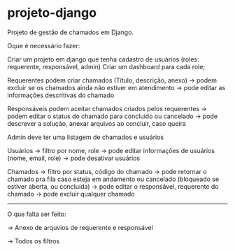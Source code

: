# projeto-django
Projeto de gestão de chamados em Django.

Oque é necessário fazer:

Criar um projeto em django que tenha cadastro de usuários (roles: requerente, responsável, admin)
Criar um dashboard para cada role;

Requerentes podem criar chamados (Título, descrição, anexo)
-> podem excluir se os chamados ainda não estiver em atendimento
-> pode editar as informações descritivas do chamado

Responsáveis podem aceitar chamados criados pelos requerentes
-> podem editar o status do chamado para concluído ou cancelado
-> pode descrever a solução, anexar arquivos ao concluir, caso queira

Admin deve ter uma listagem de chamados e usuários

Usuários 
-> filtro por nome, role
-> pode editar informações de usuários (nome, email, role)
-> pode desativar usuários

Chamados 
-> filtro por status, código do chamado
-> pode retornar o chamado pra fila caso esteja em andamento ou cancelado (bloqueado se estiver aberta, ou concluída)
-> pode editar o responsável, requerente do chamado
-> pode excluir qualquer chamado

------------------------------------------------------------------------------------------------

O que falta ser feito:

-> Anexo de arquvios de requerente e responsável

-> Todos os filtros
